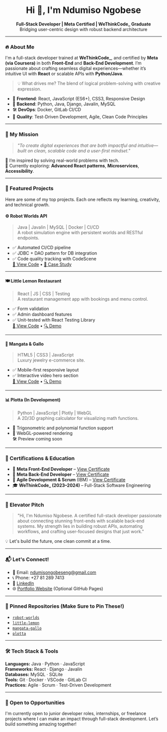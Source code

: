 <!-- GitHub Profile README for Ndumiso Ngobese -->

<h1 align="center">Hi 👋, I'm Ndumiso Ngobese</h1>
<p align="center">
  <strong>Full-Stack Developer | Meta Certified | WeThinkCode_ Graduate</strong><br>
  Bridging user-centric design with robust backend architecture
</p>

---

### 🔥 About Me

I'm a full-stack developer trained at **WeThinkCode_**, and certified by **Meta (via Coursera)** in both **Front-End** and **Back-End Development**. I’m passionate about crafting seamless digital experiences—whether it’s intuitive UI with **React** or scalable APIs with **Python/Java**.

> 💡 What drives me? The blend of logical problem-solving with creative expression.

- 🔧 **Frontend**: React, JavaScript (ES6+), CSS3, Responsive Design  
- 🔧 **Backend**: Python, Java, Django, Javalin, MySQL  
- 🛠️ **DevOps**: Docker, GitLab CI/CD  
- 🧪 **Quality**: Test-Driven Development, Agile, Clean Code Principles  

---

### 🚀 My Mission

> *"To create digital experiences that are both impactful and intuitive—built on clean, scalable code and a user-first mindset."*

🎯 I’m inspired by solving real-world problems with tech.  
🌱 Currently exploring: **Advanced React patterns**, **Microservices**, **Accessibility**.

---

### 💼 Featured Projects

Here are some of my top projects. Each one reflects my learning, creativity, and technical growth.

#### ⚙️ Robot Worlds API
> Java | Javalin | MySQL | Docker | CI/CD  
A robot simulation engine with persistent worlds and RESTful endpoints.

- ✅ Automated CI/CD pipeline
- ✅ JDBC + DAO pattern for DB integration
- ✅ Code quality tracking with CodeScene  
[🔗 View Code](#) • [📄 Case Study](#)

---

#### 🍽️ Little Lemon Restaurant
> React | JS | CSS | Testing  
A restaurant management app with bookings and menu control.

- ✅ Form validation
- ✅ Admin dashboard features
- ✅ Unit-tested with React Testing Library  
[🔗 View Code](#) • [🔍 Demo](#)

---

#### 💍 Mangata & Gallo
> HTML5 | CSS3 | JavaScript  
Luxury jewelry e-commerce site.

- ✅ Mobile-first responsive layout
- ✅ Interactive video hero section  
[🔗 View Code](#) • [🔍 Demo](#)

---

#### 📊 Plotta (In Development)
> Python | JavaScript | Plotly | WebGL  
A 2D/3D graphing calculator for visualizing math functions.

- 🎯 Trigonometric and polynomial function support  
- 🎯 WebGL-powered rendering  
🛠️ Preview coming soon

---

### 📜 Certifications & Education

- 🏅 **Meta Front-End Developer** – [View Certificate](#)  
- 🏅 **Meta Back-End Developer** – [View Certificate](#)  
- 🏅 **Agile Development & Scrum** (IBM) – [View Certificate](#)  
- 🎓 **WeThinkCode_ (2023–2024)** – Full-Stack Software Engineering  

---

### 📢 Elevator Pitch

> "Hi, I'm Ndumiso Ngobese. A certified full-stack developer passionate about connecting stunning front-ends with scalable back-end systems. My strength lies in building robust APIs, automating workflows, and crafting user-focused designs that just work."

💡 Let's build the future, one clean commit at a time.

---

### 📬 Let's Connect!

- 📧 Email: ndumisongobeseng@gmail.com  
- 📞 Phone: +27 81 289 7413  
- 🔗 [LinkedIn](https://www.linkedin.com/in/ndumiso-ngobese)  
- 🌐 [Portfolio Website](#) (Optional GitHub Pages)

---

### 📌 Pinned Repositories (Make Sure to Pin These!)
- [`robot-worlds`](#)
- [`little-lemon`](#)
- [`mangata-gallo`](#)
- [`plotta`](#)

---

### 🛠 Tech Stack & Tools

**Languages:** Java · Python · JavaScript  
**Frameworks:** React · Django · Javalin  
**Databases:** MySQL · SQLite  
**Tools:** Git · Docker · VSCode · GitLab CI  
**Practices:** Agile · Scrum · Test-Driven Development

---

### 🙌 Open to Opportunities

I'm currently open to junior developer roles, internships, or freelance projects where I can make an impact through full-stack development. Let’s build something amazing together!

